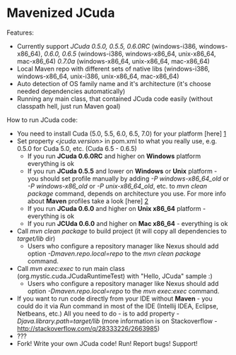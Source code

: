 Mavenized JCuda
=================

Features:

* Currently support _JCuda 0.5.0, 0.5.5, 0.6.0RC_ (windows-i386, windows-x86_64), _0.6.0, 0.6.5_ (windows-i386, windows-x86_64, unix-x86_64, mac-x86_64)
 _0.7.0a_ (windows-x86_64, unix-x86_64, mac-x86_64)
* Local Maven repo with different sets of native libs (windows-i386, windows-x86_64, unix-i386, unix-x86_64, mac-x86_64)
* Auto detection of OS family name and it's architecture (it's choose needed dependencies automatically)
* Running any main class, that contained JCuda code easily (without classpath hell, just run Maven goal)

How to run JCuda code:

* You need to install Cuda (5.0, 5.5, 6.0, 6.5, 7.0) for your platform [here] [1]
* Set property _<jcuda.version>_ in pom.xml to what you really use, e.g. 0.5.0 for Cuda 5.0, etc. (Cuda 6.5 - 0.6.5)
    * If you run **JCuda 0.6.0RC** and higher on **Windows** platform everything is ok
    * If you run **JCuda 0.5.5** and lower on **Windows** or **Unix** platform - you should set profile manually by adding *-P windows-x86_64_old*
        or *-P windows-x86_old* or *-P unix-x86_64_old*, etc. to _mvn clean package_ command, depends on architecture you use.
        For more info about **Maven** profiles take a look [here] [2]
    * If you run **JCuda 0.6.0** and higher on **Unix x86_64** platform - everything is ok
    * If you run **JCUda 0.6.0** and higher on **Mac x86_64** - everything is ok
* Call _mvn clean package_ to build project (it will copy all dependencies to _target/lib_ dir)
	* Users who configure a repository manager like Nexus should add option _-Dmaven.repo.local=repo_ to the _mvn clean package_ command.
* Call _mvn exec:exec_ to run main class (org.mystic.cuda.JCudaRuntimeTest) with "Hello, JCuda" sample :)
	* Users who configure a repository manager like Nexus should add option _-Dmaven.repo.local=repo_ to the _mvn exec:exec_ command.
* If you want to run code directly from your IDE without **Maven** - you could do it via _Run_ command in most of the IDE (Intellij IDEA, Eclipse, Netbeans, etc.) All you need to do - is to add property _-Djava.library.path=target/lib_ (more information is on Stackoverflow - http://stackoverflow.com/q/28333226/2663985)
* ???
* Fork! Write your own JCuda code! Run! Report bugs! Support!

[1]: https://developer.nvidia.com/cuda-downloads "here"
[2]: http://maven.apache.org/guides/introduction/introduction-to-profiles.html "here"
